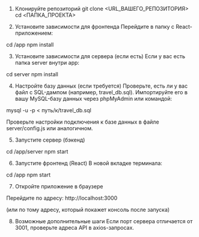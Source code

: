 
1. Клонируйте репозиторий
git clone <URL_ВАШЕГО_РЕПОЗИТОРИЯ>
cd <ПАПКА_ПРОЕКТА>

2. Установите зависимости для фронтенда
Перейдите в папку с React-приложением:

cd /app
npm install

3. Установите зависимости для сервера (если есть)
Если у вас есть папка server внутри app:

cd server
npm install

4. Настройте базу данных (если требуется)
Проверьте, есть ли у вас файл с SQL-дампом (например, travel_db.sql).
Импортируйте его в вашу MySQL-базу данных через phpMyAdmin или командой:

mysql -u <user> -p <database> < путь/к/travel_db.sql

Проверьте настройки подключения к базе данных в файле server/config.js или аналогичном.

5. Запустите сервер (бэкенд)

cd /app/server
npm start

6. Запустите фронтенд (React)
В новой вкладке терминала:

cd /app
npm start


7. Откройте приложение в браузере

Перейдите по адресу:
http://localhost:3000

(или по тому адресу, который покажет консоль после запуска)

8. Возможные дополнительные шаги
Если порт сервера отличается от 3001, проверьте адреса API в axios-запросах.


